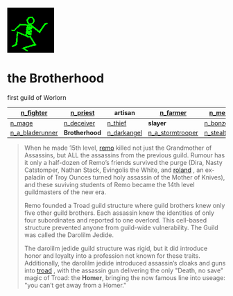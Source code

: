 ![dancer](assets/dancer.gif)

# the Brotherhood

 first guild of Worlorn

|  [n_fighter](n_fighter.md)              |  [n_priest](n_priest.md)      | **artisan**                     |  [n_farmer](n_farmer.md)                  |  [n_merchant](n_merchant.md)            | 
| --------------------------------------- | ----------------------------- | ------------------------------- | ----------------------------------------- | --------------------------------------- | 
|  [n_mage](n_mage.md)                    |  [n_deceiver](n_deceiver.md)  |  [n_thief](n_thief.md)          | **slayer**                                |  [n_bonze](n_bonze.md)                  | 
|  [n_a_bladerunner](n_a_bladerunner.md)  | **Brotherhood**               |  [n_darkangel](n_darkangel.md)  |  [n_a_stormtrooper](n_a_stormtrooper.md)  |  [n_stealthmaster](n_stealthmaster.md)  | 
>
>   When he made 15th level,  [remo](remo.md)  killed not just the Grandmother of Assassins, but ALL the assassins from the previous guild. Rumour has it only a half-dozen of Remo’s friends survived the purge (Dira, Nasty Catstomper, Nathan Stack, Evingolis the White, and  [roland](roland.md) , an ex-paladin of Troy Ounces turned holy assassin of the Mother of Knives), and these suviving students of Remo became the 14th level guildmasters of the new era.
>
>   Remo founded a Troad guild structure where guild brothers knew only five other guild brothers. Each assassin knew the identities of only four subordinates and reported to one overlord. This cell-based structure prevented anyone from guild-wide vulnerability. The Guild was called the Darolilm Jedide.
>
>   The darolilm jedide guild structure was rigid, but it did introduce honor and loyalty into a profession not known for these traits. Additionally, the darolilm jedide introduced assassin’s cloaks and guns into  [troad](troad.md) , with the assassin gun delivering the only "Death, no save" magic of Troad: the **Homer**, bringing the now famous line into useage: "you can’t get away from a Homer."

 